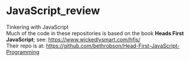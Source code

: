 # JavaScript_review
Tinkering with JavaScript  
Much of the code in these repositories is based on the book <b>Heads First JavaScript</b>; see: https://www.wickedlysmart.com/hfjs/  
Their repo is at: https://github.com/bethrobson/Head-First-JavaScript-Programming

